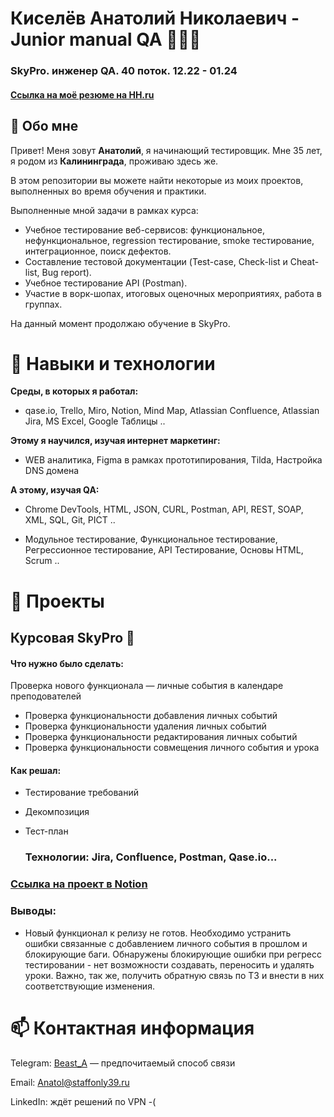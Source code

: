 # Киселёв Анатолий Николаевич - Junior manual QA 🐛🔎📄
### SkyPro. инженер QA. 40 поток. 12.22 - 01.24
 #### <a href='https://kaliningrad.hh.ru/resume/8efcba06ff0be7985c0039ed1f384d74566675'>Ссылка на моё резюме на HH.ru</a> 

## 👋  Обо мне 
Привет! Меня зовут __Анатолий__, я начинающий тестировщик. Мне 35 лет, я родом из __Калининграда__, проживаю здесь же.

В этом репозитории вы можете найти некоторые из моих проектов, выполненных во время обучения и практики.

Выполненные мной задачи в рамках курса:
- Учебное тестирование веб-сервисов: функциональное, нефункциональное, regression тестирование,
smoke тестирование, интеграционное, поиск дефектов.
- Составление тестовой документации (Test-case, Check-list и Cheat-list, Bug report).
- Учебное тестирование API (Postman).
- Участие в ворк-шопах, итоговых оценочных мероприятиях, работа в группах.
  
На данный момент продолжаю обучение в SkyPro.

# 🌱 Навыки и технологии 
**Среды, в которых я работал:**
- qase.io, Trello, Miro, Notion, Mind Map, Atlassian Confluence, Atlassian Jira, MS Excel, Google Таблицы ..

**Этому я научился, изучая интернет маркетинг:**
- WEB аналитика, Figma в рамках прототипирования, Tilda, Настройка DNS домена

**А этому, изучая QA:**
- Chrome DevTools, HTML, JSON, CURL, Postman, API, REST, SOAP, XML, SQL, Git, PICT ..

- Модульное тестирование, Функциональное тестирование, Регрессионное тестирование, API Тестирование, Основы HTML, Scrum ..

<!-- не уверен, но релевантно Fiddler, Swagger, Android Studio, xCode, Charles, -->

# 👀 Проекты
## Курсовая SkyPro 💞️

#### Что нужно было сделать:
Проверка нового функционала — личные события в календаре преподователей

 - Проверка функциональности добавления личных событий
 - Проверка функциональности удаления личных событий
 - Проверка функциональности редактирования личных событий
 - Проверка функциональности совмещения личного события и урока
 
 #### Как решал:
 - Тестирование требований
 - Декомпозиция
 - Тест-план
 
   ### Технологии: Jira, Confluence, Postman, Qase.io...
###  <a href='https://beast19.notion.site/1-2-e8a58fd69ba14664ab85ba4b409ccf13?pvs=4'>Ссылка на проект в Notion</a> 
### Выводы:
 - Новый функционал к релизу не готов. Необходимо устранить ошибки связанные с добавлением личного события в прошлом и блокирующие баги. Обнаружены блокирующие ошибки при регресс тестировании - нет возможности создавать, переносить и удалять уроки. Важно, так же, получить обратную связь по ТЗ и внести в них соответствующие изменения.
   

# 📫 Контактная информация
Telegram:  <a href='https://t.me/Beast_A'>Beast_A</a> — предпочитаемый способ связи

Email: <a href="mailto:Anatol@staffonly39.ru">Anatol@staffonly39.ru</a>

LinkedIn: ждёт решений по VPN -(
